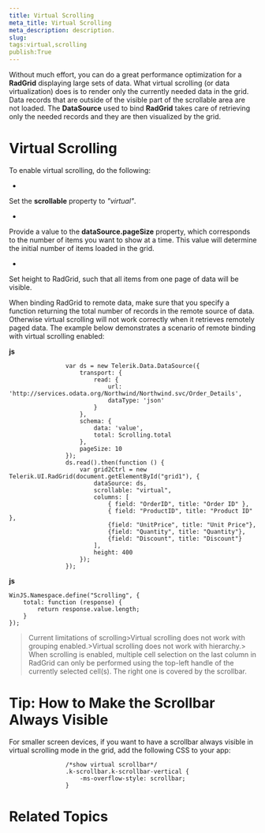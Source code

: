 ```yaml
---
title: Virtual Scrolling
meta_title: Virtual Scrolling
meta_description: description.
slug: 
tags:virtual,scrolling
publish:True
---
```



Without much effort, you can do a great performance optimization for a __RadGrid__ displaying large sets of data. What
				virtual scrolling (or data virtualization) does is to render only the currently needed data in the grid. Data records that are outside of the visible part of the
				scrollable area are not loaded. The __DataSource__ used to bind __RadGrid__ takes care of
				retrieving only the needed records and they are then visualized by the grid.
			

# Virtual Scrolling

To enable virtual scrolling, do the following:
				

* 

Set the __scrollable__ property to *"virtual"*.
						

* 

Provide a value to the __dataSource.pageSize__ property, which corresponds to the number of items you want to show at a time.
							This value will determine the initial number of items loaded in the grid.
						

* 

Set height to RadGrid, such that all items from one page of data will be visible.

When binding RadGrid to remote data, make sure that you specify a function returning the total number of records in the remote source of data.
					Otherwise virtual scrolling will not work correctly when it retrieves remotely paged data. The example below demonstrates a scenario of remote
					binding with virtual scrolling enabled:
				


 __js__
    


					var ds = new Telerik.Data.DataSource({
						transport: {
							read: {
								url: 'http://services.odata.org/Northwind/Northwind.svc/Order_Details',
								dataType: 'json'
							}
						},
						schema: {
							data: 'value',
							total: Scrolling.total
						},
						pageSize: 10
					});
					ds.read().then(function () {
						var grid2Ctrl = new Telerik.UI.RadGrid(document.getElementById("grid1"), {
							dataSource: ds,
							scrollable: "virtual",
							columns: [
								{ field: "OrderID", title: "Order ID" },
								{ field: "ProductID", title: "Product ID" },
								{field: "UnitPrice", title: "Unit Price"},
								{field: "Quantity", title: "Quantity"},
								{field: "Discount", title: "Discount"}
							],
							height: 400
						});
					});




 __js__
    


	WinJS.Namespace.define("Scrolling", {
		total: function (response) {
			return response.value.length;
		}
	});

><legacyBold xmlns="http://ddue.schemas.microsoft.com/authoring/2003/5">Current limitations of scrolling</legacyBold>>Virtual scrolling does not work with grouping enabled.>Virtual scrolling does not work with hierarchy.>
						When scrolling is enabled, multiple cell selection on the last column in RadGrid can only be performed using the top-left handle of the currently
						selected cell(s). The right one is covered by the scrollbar.
					

# Tip: How to Make the Scrollbar Always Visible

For smaller screen devices, if you want to have a scrollbar always visible in virtual scrolling mode in the grid, add the following CSS to your app:
				

	
					/*show virtual scrollbar*/
					.k-scrollbar.k-scrollbar-vertical {
						-ms-overflow-style: scrollbar;
					}
				



# Related Topics
